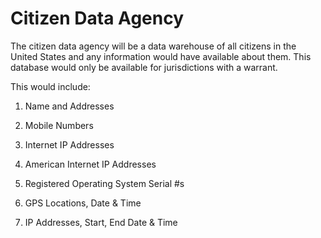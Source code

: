# Citizen Data Agency

The citizen data agency will be a data warehouse of all citizens in the United States and any information would have available about them. This database would only be available for jurisdictions with a warrant.

This would include:

1. Name and Addresses
2. Mobile Numbers
3. Internet IP Addresses
4. American Internet IP Addresses
5. Registered Operating System Serial #s

6. GPS Locations, Date & Time
7. IP Addresses, Start, End Date & Time
